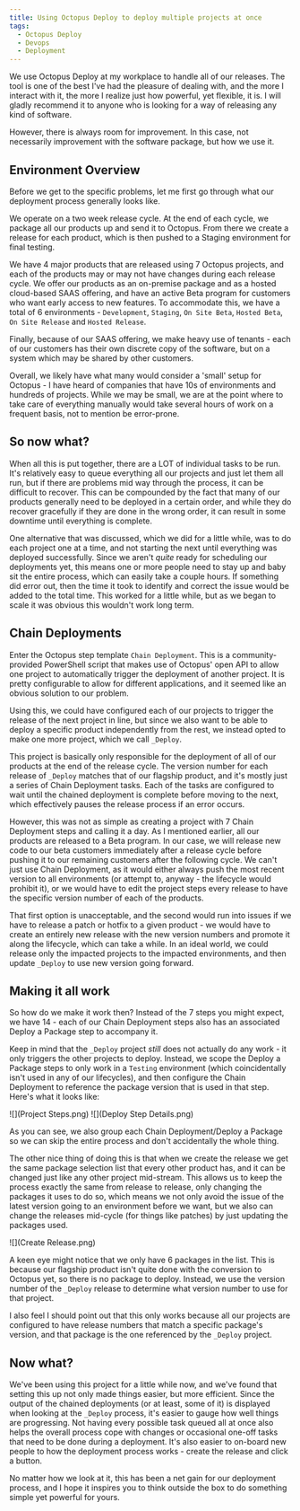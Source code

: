 ```yaml
---
title: Using Octopus Deploy to deploy multiple projects at once
tags:
  - Octopus Deploy
  - Devops
  - Deployment
---
```


We use Octopus Deploy at my workplace to handle all of our releases. The tool is one of the best I've had the pleasure of dealing with, and the more I interact with it, the more I realize just how powerful, yet flexible, it is. I will gladly recommend it to anyone who is looking for a way of releasing any kind of software. 

However, there is always room for improvement. In this case, not necessarily improvement with the software package, but how we use it.

## Environment Overview
Before we get to the specific problems, let me first go through what our deployment process generally looks like.

We operate on a two week release cycle. At the end of each cycle, we package all our products up and send it to Octopus. From there we create a release for each product, which is then pushed to a Staging environment for final testing. 

We have 4 major products that are released using 7 Octopus projects, and each of the products may or may not have changes during each release cycle. We offer our products as an on-premise package and as a hosted cloud-based SAAS offering, and have an active Beta program for customers who want early access to new features. To accommodate this, we have a total of 6 environments - `Development`, `Staging`, `On Site Beta`, `Hosted Beta`, `On Site Release` and `Hosted Release`.

Finally, because of our SAAS offering, we make heavy use of tenants - each of our customers has their own discrete copy of the software, but on a system which may be shared by other customers.

Overall, we likely have what many would consider a 'small' setup for Octopus - I have heard of companies that have 10s of environments and hundreds of projects. While we may be small, we are at the point where to take care of everything manually would take several hours of work on a frequent basis, not to mention be error-prone.

## So now what?
When all this is put together, there are a LOT of individual tasks to be run. It's relatively easy to queue everything all our projects and just let them all run, but if there are problems mid way through the process, it can be difficult to recover. This can be compounded by the fact that many of our products generally need to be deployed in a certain order, and while they do recover gracefully if they are done in the wrong order, it can result in some downtime until everything is complete.

One alternative that was discussed, which we did for a little while, was to do each project one at a time, and not starting the next until everything was deployed successfully. Since we aren't _quite_ ready for scheduling our deployments yet, this means one or more people need to stay up and baby sit the entire process, which can easily take a couple hours. If something did error out, then the time it took to identify and correct the issue would be added to the total time. This worked for a little while, but as we began to scale it was obvious this wouldn't work long term.

## Chain Deployments
Enter the Octopus step template `Chain Deployment`. This is a community-provided PowerShell script that makes use of Octopus' open API to allow one project to automatically trigger the deployment of another project. It is pretty configurable to allow for different applications, and it seemed like an obvious solution to our problem. 

Using this, we could have configured each of our projects to trigger the release of the next project in line, but since we also want to be able to deploy a specific product independently from the rest, we instead opted to make one more project, which we call `_Deploy`.

This project is basically only responsible for the deployment of all of our products at the end of the release cycle. The version number for each release of `_Deploy` matches that of our flagship product, and it's mostly just a series of Chain Deployment tasks. Each of the tasks are configured to wait until the chained deployment is complete before moving to the next, which effectively pauses the release process if an error occurs.

However, this was not as simple as creating a project with 7 Chain Deployment steps and calling it a day. As I mentioned earlier, all our products are released to a Beta program. In our case, we will release new code to our beta customers immediately after a release cycle before pushing it to our remaining customers after the following cycle. We can't just use Chain Deployment, as it would either always push the most recent version to all environments (or attempt to, anyway - the lifecycle would prohibit it), or we would have to edit the project steps every release to have the specific version number of each of the products.

That first option is unacceptable, and the second would run into issues if we have to release a patch or hotfix to a given product - we would have to create an entirely new release with the new version numbers and promote it along the lifecycle, which can take a while. In an ideal world, we could release only the impacted projects to the impacted environments, and then update `_Deploy` to use new version going forward.

## Making it all work
So how do we make it work then? Instead of the 7 steps you might expect, we have 14 - each of our Chain Deployment steps also has an associated Deploy a Package step to accompany it.

Keep in mind that the `_Deploy` project _still_ does not actually do any work - it only triggers the other projects to deploy. Instead, we scope the Deploy a Package steps to only work in a `Testing` environment (which coincidentally isn't used in any of our lifecycles), and then configure the Chain Deployment to reference the package version that is used in that step. Here's what it looks like:

![](Project Steps.png)
![](Deploy Step Details.png)

As you can see, we also group each Chain Deployment/Deploy a Package so we can skip the entire process and don't accidentally the whole thing.

The other nice thing of doing this is that when we create the release we get the same package selection list that every other product has, and it can be changed just like any other project mid-stream. This allows us to keep the process exactly the same from release to release, only changing the packages it uses to do so, which means we not only avoid the issue of the latest version going to an environment before we want, but we also can change the releases mid-cycle (for things like patches) by just updating the packages used.

![](Create Release.png)

A keen eye might notice that we only have 6 packages in the list. This is because our flagship product isn't quite done with the conversion to Octopus yet, so there is no package to deploy. Instead, we use the version number of the `_Deploy` release to determine what version number to use for that project.

I also feel I should point out that this only works because all our projects are configured to have release numbers that match a specific package's version, and that package is the one referenced by the `_Deploy` project. 

## Now what?
We've been using this project for a little while now, and we've found that setting this up not only made things easier, but more efficient. Since the output of the chained deployments (or at least, some of it) is displayed when looking at the `_Deploy` process, it's easier to gauge how well things are progressing. Not having every possible task queued all at once also helps the overall process cope with changes or occasional one-off tasks that need to be done during a deployment. It's also easier to on-board new people to how the deployment process works - create the release and click a button. 

No matter how we look at it, this has been a net gain for our deployment process, and I hope it inspires you to think outside the box to do something simple yet powerful for yours.